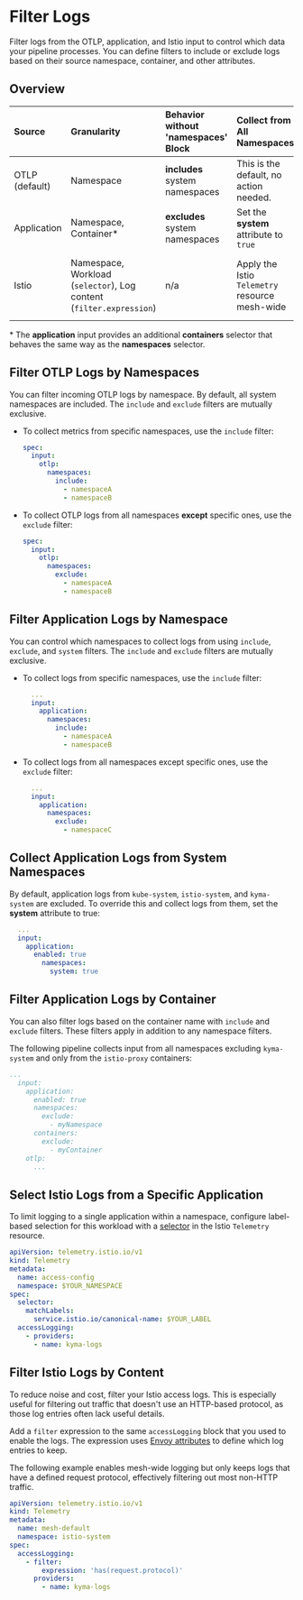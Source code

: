 # Filter Logs

Filter logs from the OTLP, application, and Istio input to control which data your pipeline processes. You can define filters to include or exclude logs based on their source namespace, container, and other attributes.

## Overview

| Source      | Granularity                                       | Behavior without 'namespaces' Block | Collect from All Namespaces | Collect from Specific Namespaces |
| :---------- | :------------------------------------------------ | :---------------------------------- | :------------------------------------ | :------------------------------------- |
| OTLP (default) | Namespace                                         | **includes** system namespaces      | This is the default, no action needed. | Use the `include` or `exclude` filter |
| Application | Namespace, Container\*                            | **excludes** system namespaces      | Set the **system** attribute to `true`  | Use the `include` or `exclude` filter |
| Istio       | Namespace, Workload (`selector`), Log content (`filter.expression`) | n/a                                 | Apply the Istio `Telemetry` resource mesh-wide | Apply the Istio `Telemetry` resource to specific namespaces |

\* The **application** input provides an additional **containers** selector that behaves the same way as the **namespaces** selector.

## Filter OTLP Logs by Namespaces

You can filter incoming OTLP logs by namespace. By default, all system namespaces are included. The `include` and `exclude` filters are mutually exclusive.

- To collect metrics from specific namespaces, use the `include` filter:

  ```yaml
  spec:
    input:
      otlp:
        namespaces:
          include:
            - namespaceA
            - namespaceB
  ```

- To collect OTLP logs from all namespaces **except** specific ones, use the `exclude` filter:

  ```yaml
  spec:
    input:
      otlp:
        namespaces:
          exclude:
            - namespaceA
            - namespaceB
  ```

## Filter Application Logs by Namespace

You can control which namespaces to collect logs from using `include`, `exclude`, and `system` filters. The `include` and `exclude` filters are mutually exclusive.

- To collect logs from specific namespaces, use the `include` filter:

    ```yaml
      ...
      input:
        application:
          namespaces:
            include:
              - namespaceA
              - namespaceB
    ```

- To collect logs from all namespaces except specific ones, use the `exclude` filter:

    ```yaml
      ...
      input:
        application:
          namespaces:
            exclude:
              - namespaceC
    ```

## Collect Application Logs from System Namespaces

By default, application logs from `kube-system`, `istio-system`, and `kyma-system` are excluded. To override this and collect logs from them, set the **system** attribute to true:

```yaml
  ...
  input:
    application:
      enabled: true
        namespaces:
          system: true
```

## Filter Application Logs by Container

You can also filter logs based on the container name with `include` and `exclude` filters. These filters apply in addition to any namespace filters.

The following pipeline collects input from all namespaces excluding `kyma-system` and only from the `istio-proxy` containers:

```yaml
...
  input:
    application:
      enabled: true
      namespaces:
        exclude:
          - myNamespace
      containers:
        exclude:
          - myContainer
    otlp:
      ...
```


## Select Istio Logs from a Specific Application

To limit logging to a single application within a namespace, configure label-based selection for this workload with a [selector](https://istio.io/latest/docs/reference/config/type/workload-selector/#WorkloadSelector) in the Istio `Telemetry` resource.

```yaml
apiVersion: telemetry.istio.io/v1
kind: Telemetry
metadata:
  name: access-config
  namespace: $YOUR_NAMESPACE
spec:
  selector:
    matchLabels:
      service.istio.io/canonical-name: $YOUR_LABEL
  accessLogging:
    - providers:
      - name: kyma-logs
```

## Filter Istio Logs by Content

To reduce noise and cost, filter your Istio access logs. This is especially useful for filtering out traffic that doesn't use an HTTP-based protocol, as those log entries often lack useful details.

Add a `filter` expression to the same `accessLogging` block that you used to enable the logs. The expression uses [Envoy attributes](https://www.envoyproxy.io/docs/envoy/latest/intro/arch_overview/advanced/attributes) to define which log entries to keep.

The following example enables mesh-wide logging but only keeps logs that have a defined request protocol, effectively filtering out most non-HTTP traffic.

```yaml
apiVersion: telemetry.istio.io/v1
kind: Telemetry
metadata:
  name: mesh-default
  namespace: istio-system
spec:
  accessLogging:
    - filter:
        expression: 'has(request.protocol)'
      providers:
        - name: kyma-logs
```

